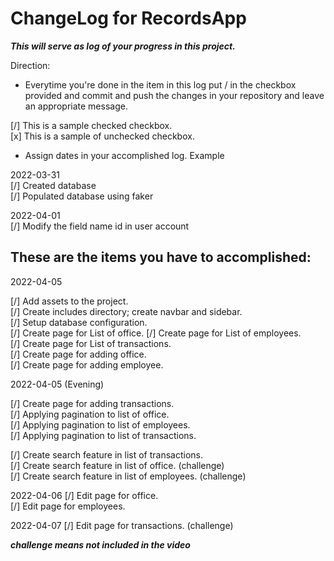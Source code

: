 # ChangeLog for RecordsApp

***This will serve as log of your progress in this project.***

Direction:
- Everytime you're done in the item in this log put / in the checkbox provided and commit and push the changes in your repository and leave an appropriate message.

[/] This is a sample checked checkbox.  
[x] This is a sample of unchecked checkbox.

- Assign dates in your accomplished log. Example

2022-03-31  
[/] Created database  
[/] Populated database using faker  

2022-04-01  
[/] Modify the field name id in user account  

## These are the items you have to accomplished:  
2022-04-05

[/] Add assets to the project.  
[/] Create includes directory; create navbar and sidebar.  
[/] Setup database configuration.  
[/] Create page for List of office.
[/] Create page for List of employees.  
[/] Create page for List of transactions.  
[/] Create page for adding office.  
[/] Create page for adding employee.

2022-04-05 (Evening)

[/] Create page for adding transactions.  
[/] Applying pagination to list of office.  
[/] Applying pagination to list of employees.  
[/] Applying pagination to list of transactions.  

[/] Create search feature in list of transactions.  
[/] Create search feature in list of office. (challenge)  
[/] Create search feature in list of employees. (challenge)

2022-04-06
[/] Edit page for office.  
[/] Edit page for employees. 

2022-04-07
[/] Edit page for transactions. (challenge)

***challenge means not included in the video***
